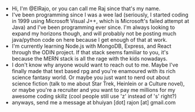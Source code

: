 - Hi, I'm @ElRajo, or you can call me Raj since that's my name.
- I've been programming since I was a wee lad (seriously, I started coding in 1999 using Microsoft Visual J++, which is Microsoft's failed attempt at Java) and I've been programming ever since. I'm always looking to expand my horizons though, and will probably not be posting much java/python code on here because I get enough of that at work.
- I'm currently learning Node.js with MongoDB, Express, and React through the ODIN project. If that stack seems familiar to you, it's because the MERN stack is all the rage with the kids nowadays.
- I don't know why anyone would want to reach out to me. Maybe I've finally made that text based rpg and you're enamoured with its rich science fantasy world. Or maybe you just want to nerd out about science fiction (talk to me about Star Trek, Heinlein or a Culture novel), or maybe you're a recruiter and you want to pay me millions for my awesome coding skillz (cool people still use 'z' instead of 's' right?)
- anyways, send me a message at bhuiyan [dot] rajon [at] gmail.com

<!---
ElRajo/ElRajo is a ✨ special ✨ repository because its `README.md` (this file) appears on your GitHub profile.
You can click the Preview link to take a look at your changes.
--->
